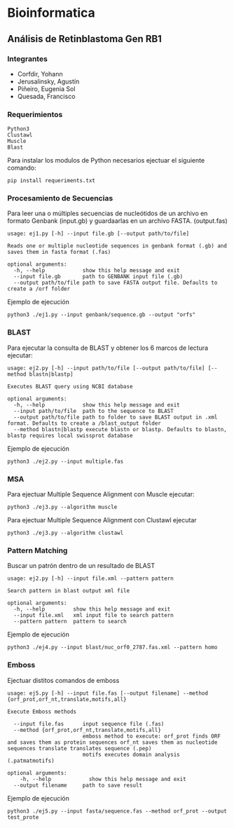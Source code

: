 # Bioinformatica 

## Análisis de Retinblastoma Gen RB1

### Integrantes 
- Corfdir, Yohann                     
- Jerusalinsky, Agustín	 
- Piñeiro, Eugenia Sol		 
- Quesada, Francisco 

### Requerimientos 
```
Python3 
Clustawl
Muscle
Blast 
```
Para instalar los modulos de Python necesarios ejectuar el siguiente comando:
```
pip install requeriments.txt
```

### Procesamiento de Secuencias 

Para leer una o múltiples secuencias de nucleótidos de un archivo en formato Genbank (input.gb) y guardaarlas en un archivo FASTA. (output.fas)
```
usage: ej1.py [-h] --input file.gb [--output path/to/file]

Reads one or multiple nucleotide sequences in genbank format (.gb) and saves them in fasta format (.fas)

optional arguments:
  -h, --help            show this help message and exit
  --input file.gb       path to GENBANK input file (.gb)
  --output path/to/file path to save FASTA output file. Defaults to create a /orf folder
```
Ejemplo de ejecución
```
python3 ./ej1.py --input genbank/sequence.gb --output "orfs"
```
### BLAST 

Para ejecutar la consulta de BLAST y obtener los 6 marcos de lectura ejecutar: 

```
usage: ej2.py [-h] --input path/to/file [--output path/to/file] [--method blastn|blastp]

Executes BLAST query using NCBI database

optional arguments:
  -h, --help            show this help message and exit
  --input path/to/file  path to the sequence to BLAST
  --output path/to/file path to folder to save BLAST output in .xml format. Defaults to create a /blast_output folder
  --method blastn|blastp execute blastn or blastp. Defaults to blastn, blastp requires local swissprot database

```
Ejemplo de ejecución
```
python3 ./ej2.py --input multiple.fas 
```

### MSA

Para ejectuar Multiple Sequence Alignment con Muscle ejecutar:
```
python3 ./ej3.py --algorithm muscle 
```
Para ejectuar Multiple Sequence Alignment con Clustawl ejecutar
```
python3 ./ej3.py --algorithm clustawl 
```

### Pattern Matching 
Buscar un patrón dentro de un resultado de BLAST

```
usage: ej2.py [-h] --input file.xml --pattern pattern

Search pattern in blast output xml file

optional arguments:
  -h, --help         show this help message and exit
  --input file.xml   xml input file to search pattern
  --pattern pattern  pattern to search
```
Ejemplo de ejecución
```
python3 ./ej4.py --input blast/nuc_orf0_2787.fas.xml --pattern homo
```

### Emboss 
Ejectuar distitos comandos de emboss
```
usage: ej5.py [-h] --input file.fas [--output filename] --method {orf_prot,orf_nt,translate,motifs,all}

Execute Emboss methods
  
  --input file.fas      input sequence file (.fas)
  --method {orf_prot,orf_nt,translate,motifs,all}
                        emboss method to execute: orf_prot finds ORF and saves them as protein sequences orf_nt saves them as nucleotide sequences translate translates sequence (.pep)
                        motifs executes domain analysis (.patmatmotifs)

optional arguments:
    -h, --help            show this help message and exit
  --output filename     path to save result
```
Ejemplo de ejecución
```
python3 ./ej5.py --input fasta/sequence.fas --method orf_prot --output test_prote
```
